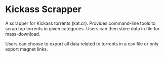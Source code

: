 # Kickass Scrapper

A scrapper for Kickass torrents (kat.cr). Provides command-line tools to scrap top torrents in given categories. Users can then store data in file for mass-download.

Users can choose to export all data related to torrents in a csv file or only export magnet links.

